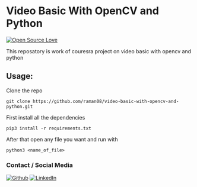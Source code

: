 # Video Basic With OpenCV and Python
[![Open Source Love](https://badges.frapsoft.com/os/v1/open-source.png?v=103)](https://github.com/raman08/video-basic-with-opencv-and-python)

This reposatory is work of couresra project on video basic with opencv and python

## Usage:

Clone the repo
```
git clone https://github.com/raman08/video-basic-with-opencv-and-python.git
```

First install all the dependencies

```
pip3 install -r requirements.txt

```

After that open any file you want and run with

```
python3 <name_of_file>

```

### Contact / Social Media

[![Github](https://raw.githubusercontent.com/srbcheema1/CheemaFy/master/myPlugins/extra_things/png_images/social/github.png)](https://github.com/raman08/)
[![LinkedIn](https://raw.githubusercontent.com/srbcheema1/CheemaFy/master/myPlugins/extra_things/png_images/social/linkedin-48x48.png)](https://www.linkedin.com/in/raman-preet-singh-314206195/)